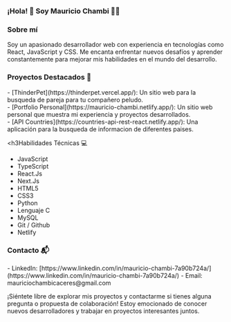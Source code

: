 ### ¡Hola! 👋 Soy Mauricio Chambi 👨‍💻

<h3>Sobre mí</h3>
Soy un apasionado desarrollador web con experiencia en tecnologías como React, JavaScript y CSS. Me encanta enfrentar nuevos desafíos y aprender constantemente para mejorar mis habilidades en el mundo del desarrollo.

<h3>Proyectos Destacados 🚀</h3> 
- [ThinderPet](https://thinderpet.vercel.app/): Un sitio web para la busqueda de pareja para tu compañero peludo.<br>
- [Portfolio Personal](https://mauricio-chambi.netlify.app/): Un sitio web personal que muestra mi experiencia y proyectos desarrollados.<br>
- [API Countries](https://countries-api-rest-react.netlify.app/): Una aplicación para la busqueda de informacion de diferentes paises.<br>

<h3Habilidades Técnicas 💻</h3>
- JavaScript
- TypeScript
- React.Js
- Next.Js
- HTML5
- CSS3
- Python
- Lenguaje C
- MySQL
- Git / Github
- Netlify

<h3>Contacto 📬</h3>
- LinkedIn: [https://www.linkedin.com/in/mauricio-chambi-7a90b724a/](https://www.linkedin.com/in/mauricio-chambi-7a90b724a/)
- Email: mauriciochambicaceres@gmail.com

¡Siéntete libre de explorar mis proyectos y contactarme si tienes alguna pregunta o propuesta de colaboración! Estoy emocionado de conocer nuevos desarrolladores y trabajar en proyectos interesantes juntos.
